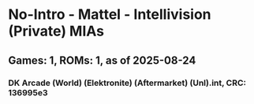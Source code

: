 # No-Intro - Mattel - Intellivision (Private) MIAs
## Games: 1, ROMs: 1, as of 2025-08-24

### DK Arcade (World) (Elektronite) (Aftermarket) (Unl).int, CRC: 136995e3
